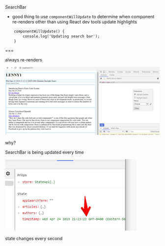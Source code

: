 SearchBar

* good thing to use `componentWillUpdate` to determine when component re-renders
other than using React dev tools update highlights

```
    componentWillUpdate() {
        console.log('Updating search bar');
    }
```



===

always re-renders

![](screens/2019-04-24-21-21-43.png)


why?

SearchBar is being updated every time

![](screens/2019-04-24-21-23-34.png)

state changes every second